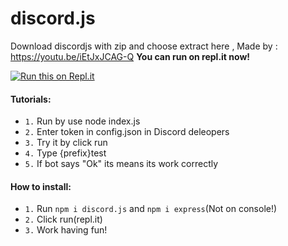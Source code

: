 # discord.js
Download discordjs with zip and choose extract here ,
Made by : https://youtu.be/iEtJxJCAG-Q
**You can run on repl.it now!**

[![Run this on Repl.it](https://repl.it/badge/github/ChaiyoUs/discordjs)](https://repl.it/github/ChaiyoUs/discordjs)
#### Tutorials:
- `1.` Run by use node index.js
- `2.` Enter token in config.json in Discord deleopers
- `3.` Try it by click run
- `4.` Type {prefix}test
- `5.` If bot says "Ok" its means its work correctly
#### How to install:
- `1.` Run `npm i discord.js` and `npm i express`(Not on console!)
- `2.` Click run(repl.it)
- `3.` Work having fun!
